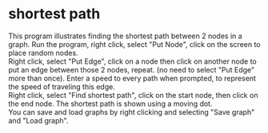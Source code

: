 # shortest path
This program illustrates finding the shortest path between 2 nodes in a graph.
Run the program, right click, select "Put Node", click on the screen to place random nodes.  
Right click, select "Put Edge", click on a node then click on another node to put an edge between those 2 nodes, repeat. (no need to select "Put Edge" more than once). Enter a speed to every path when prompted, to represent the speed of traveling this edge.  
Right click, select "Find shortest path", click on the start node, then click on the end node. The shortest path is shown using a moving dot.  
You can save and load graphs by right clicking and selecting "Save graph" and "Load graph".  